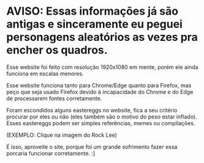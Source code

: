 
# AVISO: Essas informações já são antigas e sinceramente eu peguei personagens aleatórios as vezes pra encher os quadros.

Esse website foi feito com resolução 1920x1080 em mente,
porém ele ainda funciona em escalas menores.

Esse website funciona tanto para Chrome/Edge quanto para Firefox,
mas peço que seja usado Firefox devido à incapacidade do
Chrome e do Edge de processarem fontes corretamente.

Foram escondidos alguns eastereggs no website, fica
a seu critério procurar por eles ou não (eles também são
o motivo do peso estar inflado). Esses eastereggs
podem ser simples referências, memes ou compilações.

(EXEMPLO: Clique na imagem do Rock Lee)

É isso, aproveite o site, porque foi um grande sofrimento
fazer essa porcaria funcionar corretamente. :]
